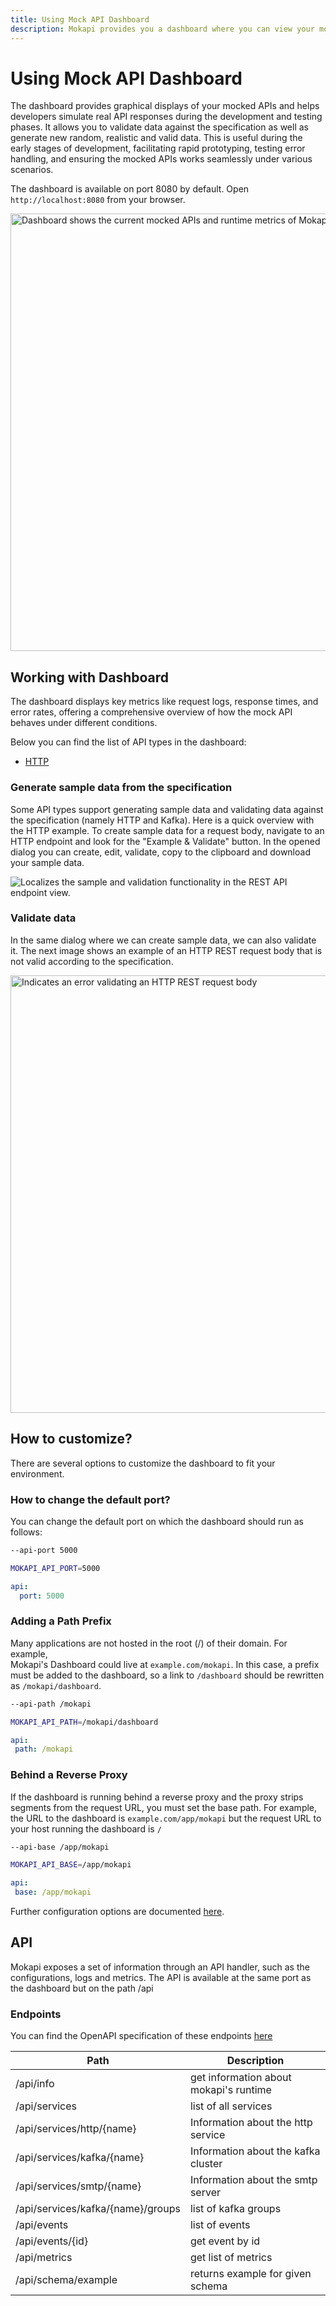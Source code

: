 ```yaml
---
title: Using Mock API Dashboard
description: Mokapi provides you a dashboard where you can view your mocked APIs or analyze traffic like a HTTP request/response.
---
```

# Using Mock API Dashboard

The dashboard provides graphical displays of your mocked APIs and helps developers 
simulate real API responses during the development and testing phases. It allows 
you to validate data against the specification as well as generate new random, realistic and valid data.
This is useful during the early stages of development, facilitating rapid prototyping, testing error handling, 
and ensuring the mocked APIs works seamlessly under various scenarios.

The dashboard is available on port 8080 by default. Open `http://localhost:8080` from your browser.

<img src="/dashboard-overview-mock-api.jpg" width="700" alt="Dashboard shows the current mocked APIs and runtime metrics of Mokapi." title="" />

## Working with Dashboard

The dashboard displays key metrics like request logs, 
response times, and error rates, offering a comprehensive 
overview of how the mock API behaves under different conditions.

Below you can find the list of API types in the dashboard:

- [HTTP](/docs/guides/http/dashboard.md)

### Generate sample data from the specification

Some API types support generating sample data and validating data against the specification 
(namely HTTP and Kafka). Here is a quick overview with the HTTP example. To create sample data for a 
request body, navigate to an HTTP endpoint and look for the "Example & Validate" button.
In the opened dialog you can create, edit, validate, copy to the clipboard and download 
your sample data.

<img src="/dashboard-rest-api-endpoint-example-validate.jpg" alt="Localizes the sample and validation functionality in the REST API endpoint view." />

### Validate data

In the same dialog where we can create sample data, we can also validate it. The next image
shows an example of an HTTP REST request body that is not valid according to the specification.

<img src="/dashboard-rest-api-data-validation-with-error.jpg" width="700" alt="Indicates an error validating an HTTP REST request body" />

## How to customize?

There are several options to customize the dashboard to fit your environment.

### How to change the default port?

You can change the default port on which the dashboard should run as follows:

```bash tab=CLI
--api-port 5000
```
```bash tab=Env
MOKAPI_API_PORT=5000
```
```yaml tab=File (YAML)
api:
  port: 5000
```

### Adding a Path Prefix

Many applications are not hosted in the root (/) of their domain. For example,  
Mokapi's Dashboard could live at `example.com/mokapi`. In this case, a prefix must be 
added to the dashboard, so a link to `/dashboard` should be rewritten as `/mokapi/dashboard`.

```bash tab=CLI
--api-path /mokapi
```
```bash tab=Env
MOKAPI_API_PATH=/mokapi/dashboard
```
```yaml tab=File (YAML)
api:
 path: /mokapi
```

### Behind a Reverse Proxy

If the dashboard is running behind a reverse proxy and the proxy strips segments from the request 
URL, you must set the base path. For example, the URL to the dashboard is `example.com/app/mokapi`
but the request URL to your host running the dashboard is `/`

```bash tab=CLI
--api-base /app/mokapi
```
```bash tab=Env
MOKAPI_API_BASE=/app/mokapi
```
```yaml tab=File (YAML)
api:
 base: /app/mokapi
```

Further configuration options are documented [here](/docs/configuration/reference.md).

## API

Mokapi exposes a set of information through an API handler, 
such as the configurations, logs and metrics. The API is available at the same port 
as the dashboard but on the path /api

### Endpoints

You can find the OpenAPI specification of these endpoints 
[here](https://github.com/marle3003/mokapi/blob/master/examples/mokapi/dashboard.yml)

| Path                              | Description                            |
|-----------------------------------|----------------------------------------|
| /api/info                         | get information about mokapi's runtime |
 | /api/services                     | list of all services                   |
 | /api/services/http/{name}         | Information about the http service     |
 | /api/services/kafka/{name}        | Information about the kafka cluster    |
 | /api/services/smtp/{name}         | Information about the smtp server      |
 | /api/services/kafka/{name}/groups | list of kafka groups                   |
 | /api/events                       | list of events                         |
 | /api/events/{id}                  | get event by id                        |
 | /api/metrics                      | get list of metrics                    |
 | /api/schema/example               | returns example for given schema       |